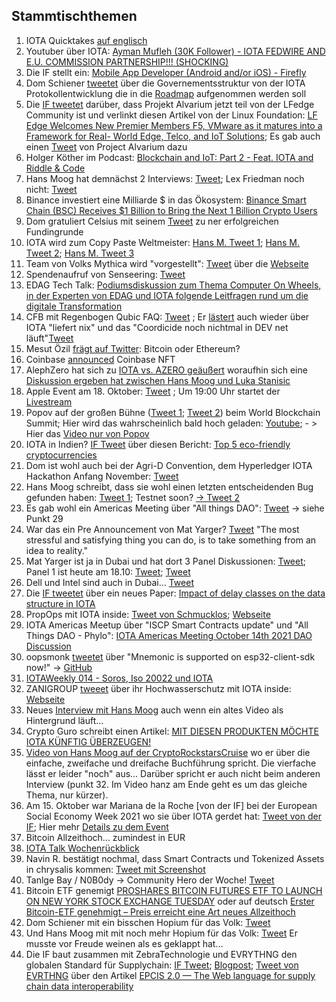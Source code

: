 ## Stammtischthemen 

1. IOTA Quicktakes [auf englisch](https://www.youtube.com/watch?v=7-WZO0wEmS8)
2. Youtuber über IOTA: [Ayman Mufleh (30K Follower) - IOTA FEDWIRE AND E.U. COMMISSION PARTNERSHIP!!! (SHOCKING)](https://www.youtube.com/watch?v=ujoWqzvIeGA)
3. Die IF stellt ein: [Mobile App Developer (Android and/or iOS) - Firefly](https://iota.bamboohr.com/jobs/view.php?id=151&source=other)
4. Dom Schiener [tweetet](https://twitter.com/DomSchiener/status/1447570525119729668?s=20) über die Governementsstruktur von der IOTA Protokollentwicklung die in die [Roadmap](https://roadmap.iota.org/) aufgenommen werden soll
5. Die [IF tweetet](https://twitter.com/iota/status/1447834828154490881?s=20) darüber, dass Projekt Alvarium jetzt teil von der LFedge Community ist und verlinkt diesen Artikel von der Linux Foundation: [LF Edge Welcomes New Premier Members F5, VMware as it matures into a Framework for Real- World Edge, Telco, and IoT Solutions](https://www.linuxfoundation.org/press-release/lf-edge-welcomes-new-premier-members-f5-vmware-as-it-matures-into-a-framework-for-real-world-edge-telco-and-iot-solutions/); Es gab auch einen [Tweet](https://twitter.com/ProjectAlvarium/status/1447855404340457478?s=20) von Project Alvarium dazu
6. Holger Köther im Podcast: [Blockchain and IoT: Part 2 - Feat. IOTA and Riddle & Code](https://castbox.fm/episode/S2E11---Blockchain-and-IoT%3A-Part-2---Feat.-IOTA-and-Riddle-%26-Code-id2688873-id430973083?utm_campaign=a_share_ep&utm_medium=dlink&utm_source=a_share&country=de)
7. Hans Moog hat demnächst 2 Interviews: [Tweet](https://twitter.com/hus_qy/status/1447885462417416195?s=20); Lex Friedman noch nicht: [Tweet](https://twitter.com/hus_qy/status/1447890810733801475?s=20)
8. Binance investiert eine Milliarde $ in das Ökosystem: [Binance Smart Chain (BSC) Receives $1 Billion to Bring the Next 1 Billion Crypto Users](https://www.binance.org/en/blog/binance-launches-one-billion-binance-smart-chain-fund-to-reach-one-billion-crypto-users/) 
9. Dom gratuliert Celsius mit seinem [Tweet](https://twitter.com/DomSchiener/status/1447980185190547459?s=20) zu ner erfolgreichen Fundingrunde
10. IOTA wird zum Copy Paste Weltmeister: [Hans M. Tweet 1](https://twitter.com/hus_qy/status/1448051558806130696?s=20); [Hans M. Tweet 2](https://twitter.com/hus_qy/status/1448052069580034049?s=20); [Hans M. Tweet 3](https://twitter.com/hus_qy/status/1448052704081846287?s=20)
11. Team von Volks Mythica wird "vorgestellt": [Tweet](https://twitter.com/volksmythica/status/1447945215927635978?s=20) über die [Webseite](https://www.kamilabs.io/)
12. Spendenaufruf von Senseering: [Tweet]()
13. EDAG Tech Talk: [Podiumsdiskussion zum Thema Computer On Wheels, in der Experten von EDAG und IOTA folgende Leitfragen rund um die digitale Transformation](https://www.youtube.com/watch?v=989Z-xBXmsY)
14. CFB mit Regenbogen Qubic FAQ: [Tweet](https://twitter.com/c___f___b/status/1448319785004150795?t=ZWQVZZoq5LmK3xyL63zvWg&s=19) ; Er [lästert](https://twitter.com/c___f___b/status/1449745564770390019?s=20) auch wieder über IOTA "liefert nix" und das "Coordicide noch nichtmal in DEV net läuft"[Tweet](https://twitter.com/c___f___b/status/1449786788428587013?s=20)
15. Mesut Özil [frägt auf Twitter](https://twitter.com/MesutOzil1088/status/1447929473513500674?t=TTQcQc0FP1GTlBPJISygGg&s=19): Bitcoin oder Ethereum? 
16. Coinbase [announced](https://twitter.com/coinbase/status/1448049855541100545?t=RTSJ7c0rU47i7YYQHwcceA&s=19) Coinbase NFT 
17. AlephZero hat sich zu [IOTA vs. AZERO geäußert](https://twitter.com/AlephSuper/status/1447815860765302786?s=20) woraufhin sich eine [Diskussion ergeben hat zwischen Hans Moog und Luka Stanisic](https://twitter.com/hus_qy/status/1448555900126515204?s=20)
18. Apple Event am 18. Oktober: [Tweet](https://twitter.com/Apple/status/1448052114895216640?s=20) ; Um 19:00 Uhr startet der [Livestream](https://youtu.be/exM1uajp--A)
19. Popov auf der großen Bühne ([Tweet 1](https://twitter.com/saeed_shokuhi/status/1448531300210597888?s=20); [Tweet 2](https://twitter.com/Dianadidi2828/status/1448533385857622019?s=20)) beim World Blockchain Summit; Hier wird das wahrscheinlich bald hoch geladen: [Youtube](https://www.youtube.com/c/WorldBlockchainSummit/videos); - > Hier das [Video nur von Popov](https://youtu.be/tDqpvbfO4V0?t=1330)
20. IOTA in Indien? [IF Tweet](https://twitter.com/iota/status/1448256276572655617?s=20) über diesen Bericht: [Top 5 eco-friendly cryptocurrencies](https://timesofindia.indiatimes.com/business/cryptocurrency/blockchain/top-5-eco-friendly-cryptocurrencies/articleshow/86405007.cms?from=mdr)
21. Dom ist wohl auch bei der Agri-D Convention, dem Hyperledger IOTA Hackathon Anfang November: [Tweet](https://twitter.com/DomSchiener/status/1448320954686447617?s=20)
22. Hans Moog schreibt, dass sie wohl einen letzten entscheidenden Bug gefunden haben: [Tweet 1](https://twitter.com/hus_qy/status/1448668163596603400?s=20); Testnet soon? [-> Tweet 2](https://twitter.com/hus_qy/status/1448680416311918594?s=20)
23. Es gab wohl ein Americas Meeting über "All things DAO": [Tweet](https://twitter.com/gregmart/status/1448631152965664769?s=20) -> siehe Punkt 29
24. War das ein Pre Announcement von Mat Yarger? [Tweet](https://twitter.com/Mat_Yarger/status/1448741406609219584?s=20) "The most stressful and satisfying thing you can do, is to take something from an idea to reality."
25. Mat Yarger ist ja in Dubai und hat dort 3 Panel Diskussionen: [Tweet](https://twitter.com/Mat_Yarger/status/1449099773714239492?t=1G4XP167SkPoA63ctzLIuA&s=19); Panel 1 ist heute am 18.10: [Tweet](https://twitter.com/SkeyNetwork/status/1446554794886377472?s=20); [Tweet](https://twitter.com/SkeyNetwork/status/1450039413891682307?s=20)
26. Dell und Intel sind auch in Dubai... [Tweet](https://twitter.com/DigitalDubai/status/1449028917222858754?s=20)
27. Die [IF tweetet](https://twitter.com/iota/status/1448679238513668102?s=20) über ein neues Paper: [Impact of delay classes on the data structure in IOTA](https://arxiv.org/abs/2110.06003)
28. PropOps mit IOTA inside: [Tweet von Schmucklos](https://twitter.com/Schmucklos_/status/1448752515110027270?s=20); [Webseite](https://www.notion.so/Changelog-357a8a808a7041a9960ff4b9f60f1615)
29. IOTA Americas Meetup über "ISCP Smart Contracts update" und "All Things DAO - Phylo": [IOTA Americas Meeting October 14th 2021 DAO Discussion](https://www.youtube.com/watch?v=hajbIvM0SWY)
30. oopsmonk [tweetet](https://twitter.com/oops_monk/status/1448937507593150464?s=20) über "Mnemonic is supported on esp32-client-sdk now!" -> [GitHub](https://github.com/iotaledger/esp32-client-sdk/pull/1)
31. [IOTAWeekly 014 - Soros, Iso 20022 und IOTA](https://www.youtube.com/watch?v=Z0h1EtDWMBA)
32. ZANIGROUP [tweeet](https://twitter.com/GroupZanni/status/1449031236417118209?s=20) über ihr Hochwasserschutz mit IOTA inside: [Webseite](https://www.zanni.group/News/index.php/;focus=STRATP_cm4all_com_widgets_News_22634089&path=?m=d&a=20211015164056-7385&cp=1#STRATP_cm4all_com_widgets_News_22634089)
33. Neues [Interview mit Hans Moog](https://www.youtube.com/watch?v=LH00jHNq8RY) auch wenn ein altes Video als Hintergrund läuft...
34. Crypto Guro schreibt einen Artikel: [MIT DIESEN PRODUKTEN MÖCHTE IOTA KÜNFTIG ÜBERZEUGEN!](https://krypto-guru.de/news/mit-diesen-produkten-moechte-iota-kuenftig-ueberzeugen/)
35. [Video von Hans Moog auf der CryptoRockstarsCruise](https://www.youtube.com/watch?v=pUihIIdE9os) wo er über die einfache, zweifache und dreifache Buchführung spricht. Die vierfache lässt er leider "noch" aus... Darüber spricht er auch nicht beim anderen Interview (punkt 32. Im Video hanz am Ende geht es um das gleiche Thema, nur kürzer). 
36. Am 15. Oktober war Mariana de la Roche [von der IF] bei der European Social Economy Week 2021 wo sie über IOTA gerdet hat: [Tweet von der IF](https://twitter.com/iota/status/1448574397787299840?s=20); Hier mehr [Details zu dem Event](https://actse.eu/)
37. Bitcoin Allzeithoch... zumindest in EUR
38. [IOTA Talk Wochenrückblick](https://www.iota-talk.com/index.php?article/128-wochenr%C3%BCckblick-vom-10-bis-16-oktober-2021/)
39. Navin R. bestätigt nochmal, dass Smart Contracts und Tokenized Assets in chrysalis kommen: [Tweet mit Screenshot](https://twitter.com/Vrom14286662/status/1449987694835208192?s=20)
40. Tanlge Bay / N0B0dy -> Community Hero der Woche! [Tweet](https://twitter.com/TANGLEBAY/status/1449824177477853188?s=20)
41. Bitcoin ETF genemigt [PROSHARES BITCOIN FUTURES ETF TO LAUNCH ON NEW YORK STOCK EXCHANGE TUESDAY](https://bitcoinmagazine.com/business/proshares-bitcoin-futures-etf-to-launch-on-new-york-stock-exchange-tuesday) oder auf deutsch [Erster Bitcoin-ETF genehmigt – Preis erreicht eine Art neues Allzeithoch](https://bitcoinblog.de/2021/10/18/erster-bitcoin-etf-genehmigt-preis-erreicht-eine-art-neues-allzeithoch/)
42. Dom Schiener mit ein bisschen Hopium für das Volk: [Tweet](https://twitter.com/DomSchiener/status/1450066521045274627?s=20)
43. Und Hans Moog mit mit noch mehr Hopium für das Volk: [Tweet](https://twitter.com/hus_qy/status/1450078662812962826?s=20) Er musste vor Freude weinen als es geklappt hat...
44. Die IF baut zusammen mit ZebraTechnologie und EVRYTHNG den globalen Standard für Supplychain: [IF Tweet](https://twitter.com/iota/status/1450099777077719046?s=20); [Blogpost](https://blog.iota.org/epcis-2-0-a-global-standard-to-build-trusted-and-decentralized-supply-chains-with-iota/); [Tweet von EVRTHNG](https://twitter.com/EVRYTHNG/status/1448945984424316929?s=20) über den Artikel [EPCIS 2.0 — The Web language for supply chain data interoperability](https://domguinard.medium.com/epcis-2-0-the-web-language-for-supply-chain-data-interoperability-a85f457d2aa7)
